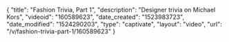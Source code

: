 {
    "title": "Fashion Trivia, Part 1",
    "description": "Designer trivia on Michael Kors",
    "videoid": "160589623",
    "date_created": "1523983723",
    "date_modified": "1524290203",
    "type": "captivate",
    "layout": "video",
    "url": "\/v\/fashion-trivia-part-1\/160589623"
}